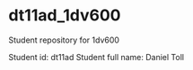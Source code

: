 # dt11ad_1dv600
Student repository for 1dv600

Student id: dt11ad
Student full name: Daniel Toll




